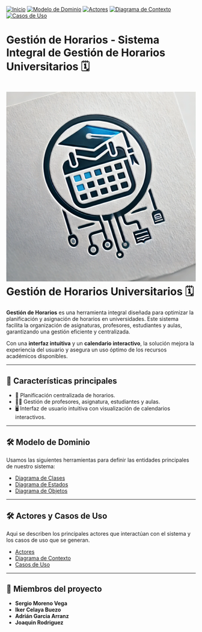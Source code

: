 [![Inicio](https://img.shields.io/badge/Inicio-blue?style=for-the-badge)](https://github.com/srgiom/24-25-IdSw1-SDR)
[![Modelo de Dominio](https://img.shields.io/badge/Modelo%20de%20Dominio-blue?style=for-the-badge)](https://github.com/srgiom/24-25-IdSw1-SDR/tree/901057d0ba8844102acb8f327702c743a86a7e2c/modeloDelDominio/imagenes)
[![Actores](https://img.shields.io/badge/Actores-blue?style=for-the-badge)](https://github.com/srgiom/24-25-IdSw1-SDR/blob/901057d0ba8844102acb8f327702c743a86a7e2c/casosDeUso/actores/actores.png)
[![Diagrama de Contexto](https://img.shields.io/badge/Diagrama%20de%20Contexto-blue?style=for-the-badge)](https://github.com/srgiom/24-25-IdSw1-SDR/blob/901057d0ba8844102acb8f327702c743a86a7e2c/casosDeUso/diagramaDeContexto/DiagramaDeContexto.svg)
[![Casos de Uso](https://img.shields.io/badge/Casos%20de%20Uso-blue?style=for-the-badge)](https://github.com/srgiom/24-25-IdSw1-SDR/tree/901057d0ba8844102acb8f327702c743a86a7e2c/casosDeUso/imagenes)

# Gestión de Horarios - Sistema Integral de Gestión de Horarios Universitarios 🗓️

# ![Gestión de Horarios](logo.png) Gestión de Horarios Universitarios 🗓️

**Gestión de Horarios** es una herramienta integral diseñada para optimizar la planificación y asignación de horarios en universidades. Este sistema facilita la organización de asignaturas, profesores, estudiantes y aulas, garantizando una gestión eficiente y centralizada.  

Con una **interfaz intuitiva** y un **calendario interactivo**, la solución mejora la experiencia del usuario y asegura un uso óptimo de los recursos académicos disponibles.

---

## 🚀 **Características principales**
- 📅 Planificación centralizada de horarios.
- 👩‍🏫 Gestión de profesores, asignatura, estudiantes y aulas.
- 🖥️ Interfaz de usuario intuitiva con visualización de calendarios interactivos.

---

## 🛠️ **Modelo de Dominio**
Usamos las siguientes herramientas para definir las entidades principales de nuestro sistema:
- [Diagrama de Clases](/modeloDelDominio/imagenes/DiagramaDeClases.svg)  
- [Diagrama de Estados](/modeloDelDominio/imagenes/DiagramaDeEstados.svg)  
- [Diagrama de Objetos](/modeloDelDominio/imagenes/DiagramaDeObjetos.svg)

---
## 🛠️ **Actores y Casos de Uso**
Aqui se describen los principales actores que interactúan con el sistema y los casos de uso que se generan.
- [Actores](/casosDeUso/actores/actores.png)
- [Diagrama de Contexto](/casosDeUso/diagramaDeContexto/DiagramaDeContexto.svg)
- [Casos de Uso](/casosDeUso/imagenes)
---
## 👥 **Miembros del proyecto**
- **Sergio Moreno Vega**
- **Iker Celaya Buezo**
- **Adrián Garcia Arranz**
- **Joaquin Rodriguez**
